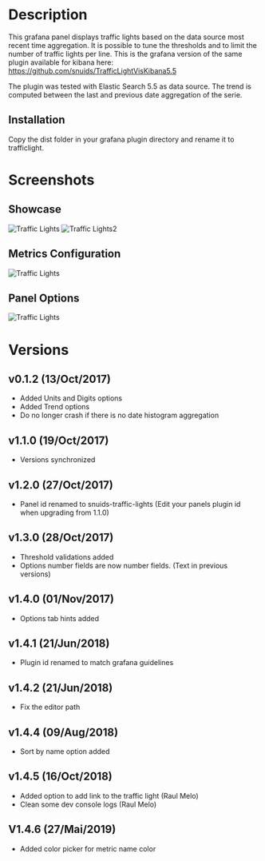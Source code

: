 # Description

This grafana panel displays traffic lights based on the data source most recent time aggregation. It is possible to tune the thresholds and to limit the number of traffic lights per line. This is the grafana version of the same plugin available for kibana here: https://github.com/snuids/TrafficLightVisKibana5.5

The plugin was tested with Elastic Search 5.5 as data source.
The trend is computed between the last and previous date aggregation of the serie.

## Installation

Copy the dist folder in your grafana plugin directory and rename it to trafficlight.

# Screenshots

## Showcase

![Traffic Lights](https://raw.githubusercontent.com/snuids/trafficlights-panel/master/src/img/screenshot-traffic-showcase.jpg)
![Traffic Lights2](https://raw.githubusercontent.com/snuids/trafficlights-panel/master/src/img/screenshot-traffic-showcase2.jpg)

## Metrics Configuration

![Traffic Lights](https://raw.githubusercontent.com/snuids/trafficlights-panel/master/src/img/screenshot-traffic-metrics.jpg)

## Panel Options

![Traffic Lights](https://raw.githubusercontent.com/snuids/trafficlights-panel/master/src/img/screenshot-traffic-options.jpg)

# Versions
## v0.1.2 (13/Oct/2017)
- Added Units and Digits options
- Added Trend options
- Do no longer crash if there is no date histogram aggregation

## v1.1.0 (19/Oct/2017)
- Versions synchronized

## v1.2.0 (27/Oct/2017)
- Panel id renamed to snuids-traffic-lights (Edit your panels plugin id when upgrading from 1.1.0)

## v1.3.0 (28/Oct/2017)
- Threshold validations added
- Options number fields are now number fields. (Text in previous versions)

## v1.4.0 (01/Nov/2017)
- Options tab hints added

## v1.4.1 (21/Jun/2018)
- Plugin id renamed to match grafana guidelines

## v1.4.2 (21/Jun/2018)
- Fix the editor path

## v1.4.4 (09/Aug/2018)
- Sort by name option added

## v1.4.5 (16/Oct/2018)
- Added option to add link to the traffic light (Raul Melo)
- Clean some dev console logs (Raul Melo)

## V1.4.6 (27/Mai/2019)
- Added color picker for metric name color
